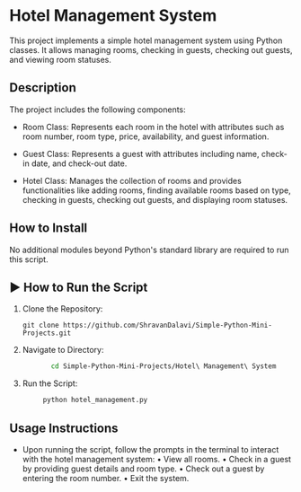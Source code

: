# Hotel Management System
This project implements a simple hotel management system using Python classes. It allows managing rooms, checking in guests, checking out guests, and viewing room statuses.

## Description
The project includes the following components:

* Room Class: Represents each room in the hotel with attributes such as room number, room type, price, availability, and guest information.

* Guest Class: Represents a guest with attributes including name, check-in date, and check-out date.

* Hotel Class: Manages the collection of rooms and provides functionalities like adding rooms, finding available rooms based on type, checking in guests, checking out guests, and displaying room statuses.

## How to Install
No additional modules beyond Python's standard library are required to run this script.

## ▶️ How to Run the Script
1. Clone the Repository:
   ```
   git clone https://github.com/ShravanDalavi/Simple-Python-Mini-Projects.git
   ```
2. Navigate to Directory:
   ```bash 
          cd Simple-Python-Mini-Projects/Hotel\ Management\ System
   ```
2. Run the Script:
   ```bash 
        python hotel_management.py
   ```

## Usage Instructions
* Upon running the script, follow the prompts in the terminal to interact with the hotel management system:
• View all rooms.
• Check in a guest by providing guest details and room type.
• Check out a guest by entering the room number.
• Exit the system.
